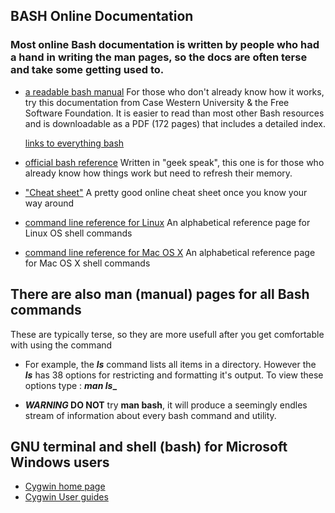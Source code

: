 ## **BASH Online Documentation**
### Most online Bash documentation is written by people who had a hand in writing the man pages, so the docs are often terse and take some getting used to.

-   [a readable bash manual](https://tiswww.case.edu/php/chet/bash/bashref.html)
    For those who don't already know how it works, try this documentation
    from Case Western University & the Free Software Foundation.
    It is easier to read than most other Bash resources and is
    downloadable as a PDF (172 pages) that includes a detailed index.

    [links to everything bash](https://tiswww.case.edu/php/chet/bash/bashtop.html)

-   [official bash reference](https://www.gnu.ord/s/bash/manual/bash.pdf)
    Written in "geek speak", this one is for those who already know
    how things work but need to refresh their memory.

-   ["Cheat sheet"](https://devhints.io/bash)
    A pretty good online cheat sheet once you know your way around

-   [command line reference for Linux](https://ss64.com/bash)
    An alphabetical reference page for Linux OS shell commands

-   [command line reference for Mac OS X](https://ss64.com/osc)
    An alphabetical reference page for Mac OS X shell commands

#### 
## **There are also man (manual) pages for all Bash commands**

These are typically terse, so they are more usefull after you
get comfortable with using the command

-   For example, the **_ls_** command lists all items in a directory. However
    the **_ls_** has 38 options for restricting and formatting it's output. To
    view these options type : **_man ls__**

-   **_WARNING_ DO NOT** try **man bash**, it will produce a seemingly endles
    stream of information about every bash command and utility.

#### 
## **GNU terminal and shell (bash) for Microsoft  Windows users**
-   [Cygwin home page](https://www.cygwin.com)
-   [Cygwin User guides](https://www.cygwin.com/cygwin-ug-net.html)

